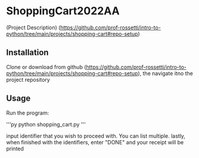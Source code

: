 # ShoppingCart2022AA

(Project Description)
(https://github.com/prof-rossetti/intro-to-python/tree/main/projects/shopping-cart#repo-setup)

## Installation 

Clone or download from github (https://github.com/prof-rossetti/intro-to-python/tree/main/projects/shopping-cart#repo-setup), the navigate itno the project repository



## Usage

Run the program: 

'''py
python shopping_cart.py
'''

input identifier that you wish to proceed with. You can list multiple. lastly, when finished with the identifiers, enter "DONE" and your receipt will be printed 

